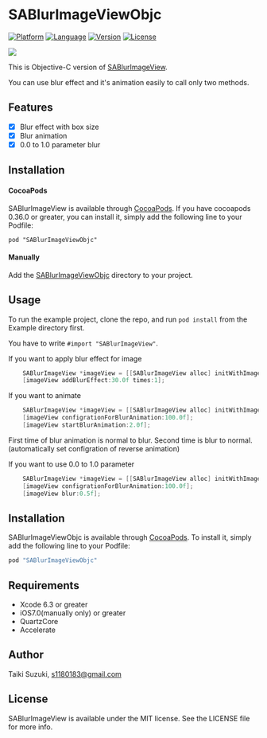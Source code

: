 # SABlurImageViewObjc

[![Platform](http://img.shields.io/badge/platform-ios-blue.svg?style=flat
)](https://developer.apple.com/iphone/index.action)
[![Language](http://img.shields.io/badge/language-objc-brightgreen.svg?style=flat
)](https://developer.apple.com/swift)
[![Version](https://img.shields.io/cocoapods/v/SABlurImageViewObjc.svg?style=flat)](http://cocoapods.org/pods/SABlurImageView)
[![License](https://img.shields.io/cocoapods/l/SABlurImageViewObjc.svg?style=flat)](http://cocoapods.org/pods/SABlurImageView)

![](./SampleImage/sample.gif)

This is Objective-C version of [SABlurImageView](https://github.com/szk-atmosphere/SABlurImageView).

You can use blur effect and it's animation easily to call only two methods.

## Features

- [x] Blur effect with box size
- [x] Blur animation
- [x] 0.0 to 1.0 parameter blur

## Installation

#### CocoaPods

SABlurImageView is available through [CocoaPods](http://cocoapods.org). If you have cocoapods 0.36.0 or greater, you can install
it, simply add the following line to your Podfile:

    pod "SABlurImageViewObjc"

#### Manually

Add the [SABlurImageViewObjc](./SABlurImageViewObjc) directory to your project. 

## Usage

To run the example project, clone the repo, and run `pod install` from the Example directory first.

You have to write `#import "SABlurImageView"`.

If you want to apply blur effect for image

```objective-c
	SABlurImageView *imageView = [[SABlurImageView alloc] initWithImage:image];
	[imageView addBlurEffect:30.0f times:1];	
```

If you want to animate

```objective-c
	SABlurImageView *imageView = [[SABlurImageView alloc] initWithImage:image];
	[imageView configrationForBlurAnimation:100.0f];
	[imageView startBlurAnimation:2.0f];
```

First time of blur animation is normal to blur. Second time is blur to normal. (automatically set configration of reverse animation)

If you want to use 0.0 to 1.0 parameter

```objective-c
	SABlurImageView *imageView = [[SABlurImageView alloc] initWithImage:image];
	[imageView configrationForBlurAnimation:100.0f];
	[imageView blur:0.5f];
```

## Installation

SABlurImageViewObjc is available through [CocoaPods](http://cocoapods.org). To install
it, simply add the following line to your Podfile:

```ruby
pod "SABlurImageViewObjc"
```
## Requirements

- Xcode 6.3 or greater
- iOS7.0(manually only) or greater
- QuartzCore
- Accelerate

## Author

Taiki Suzuki, s1180183@gmail.com

## License

SABlurImageView is available under the MIT license. See the LICENSE file for more info.
